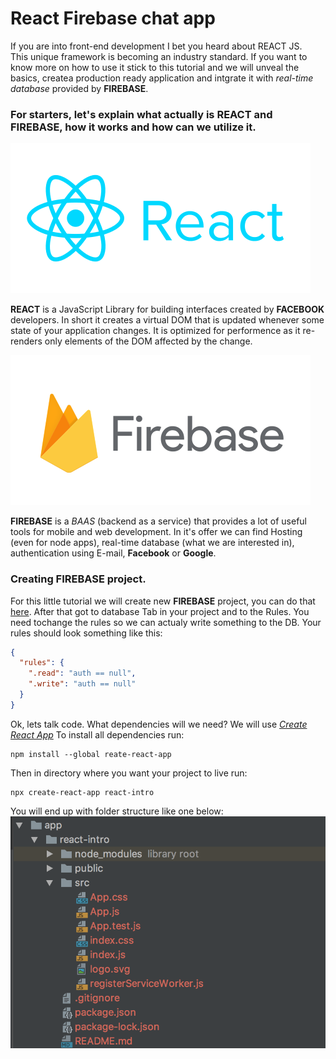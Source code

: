 # React Firebase chat app

If you are into front-end development I bet you heard about REACT JS.  
This unique framework is becoming an industry standard. If you want to know more on how to use it stick to this tutorial and we will unveal the basics, createa production ready application and intgrate it with *real-time database* provided by __FIREBASE__.

### For starters, let's explain what actually is __REACT__ and __FIREBASE__, how it works and how can we utilize it.
![React Logo](ReactLogo.png)  

__REACT__ is a JavaScript Library for building interfaces created by __FACEBOOK__ developers. In short it creates a virtual DOM that is updated whenever some state of your application changes.
It is optimized for performence as it re-renders only elements of the DOM affected by the change.  
  
![Firebase Logo](FirebaseLogo.png)  

__FIREBASE__ is a *BAAS* (backend as a service) that provides a lot of useful tools for mobile and web development. In it's offer we can find Hosting (even for node apps), real-time database (what we are interested in), authentication using E-mail, __Facebook__ or __Google__.


### Creating FIREBASE project.
For this little tutorial we will create new __FIREBASE__ project, you can do that [here](https://console.firebase.google.com/u/0/).
 After that got to database Tab in your project and to the Rules. You need tochange the rules so we can actualy write something to the DB.
 Your rules should look something like this:  
 ```json
 {
   "rules": {
     ".read": "auth == null",
     ".write": "auth == null"
   }
 }
 ```
  
 Ok, lets talk code.
 What dependencies will we need?
 We will use [*Create React App*](https://github.com/facebook/create-react-app/tree/master)
 To install all dependencies run:  
 ```node
 npm install --global reate-react-app
```

Then in directory where you want your project to live run:
```node
npx create-react-app react-intro
```

You will end up with folder structure like one below:
![FolderStructure](FolderStructure.png)


